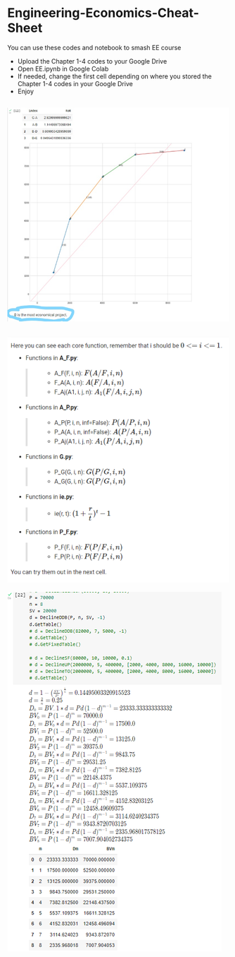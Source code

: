 # Engineering-Economics-Cheat-Sheet
You can use these codes and notebook to smash EE course

- Upload the Chapter 1-4 codes to your Google Drive
- Open EE.ipynb in Google Colab
- If needed, change the first cell depending on where you stored the Chapter 1-4 codes in your Google Drive
- Enjoy

![alt text](https://github.com/Null3rror/Engineering-Economics-Cheat-Sheet/blob/master/DemoImages/RoR.jpg?raw=true)
---
![alt text](https://github.com/Null3rror/Engineering-Economics-Cheat-Sheet/blob/master/DemoImages/CoreFormulas.png?raw=true)
---
![alt text](https://github.com/Null3rror/Engineering-Economics-Cheat-Sheet/blob/master/DemoImages/Decline.png?raw=true)

